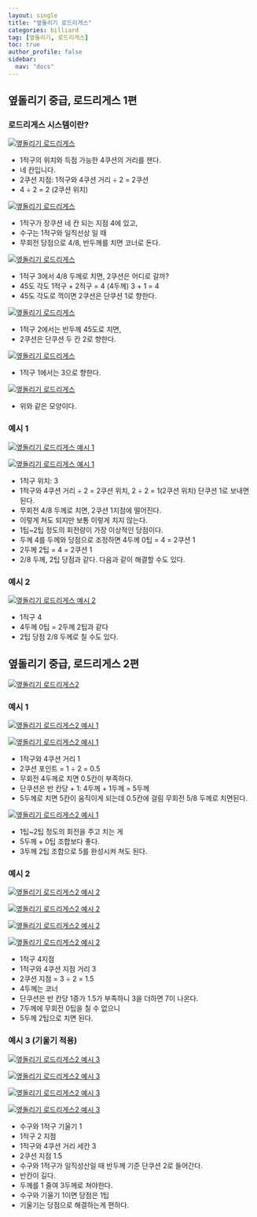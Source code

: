 ```yaml
---
layout: single
title: "옆돌리기 로드리게스"
categories: billiard
tag: [옆돌리기, 로드리게스] 
toc: true
author_profile: false
sidebar:
  nav: "docs"
---
```


## 옆돌리기 중급, 로드리게스 1편

### 로드리게스 시스템이란? 
[![옆돌리기 로드리게스](/images/옆돌리기_로드리게스_1.png)](/images/옆돌리기_로드리게스_1.png)
- 1적구의 위치와 득점 가능한 4쿠션의 거리를 잰다. 
- 네 칸입니다. 
- 2쿠션 지점: 1적구와 4쿠션 거리 ÷ 2 = 2쿠션 
- 4 ÷ 2 = 2 (2쿠션 위치)

[![옆돌리기 로드리게스](/images/옆돌리기_로드리게스_2.png)](/images/옆돌리기_로드리게스_2.png)
- 1적구가 장쿠션 네 칸 되는 지점 4에 있고, 
- 수구는 1적구와 일직선상 일 때 
- 무회전 당점으로 4/8, 반두께를 치면 코너로 돈다.

[![옆돌리기 로드리게스](/images/옆돌리기_로드리게스_3.png)](/images/옆돌리기_로드리게스_3.png)
* 1적구 3에서 4/8 두께로 치면, 2쿠션은 어디로 갈까? 
* 45도 각도 1적구 + 2적구 = 4 (4두께) 3 + 1 = 4 
* 45도 각도로 꺽이면 2쿠션은 단쿠션 1로 향한다.

[![옆돌리기 로드리게스](/images/옆돌리기_로드리게스_4.png)](/images/옆돌리기_로드리게스_4.png)
* 1적구 2에서는 반두께 45도로 치면, 
* 2쿠션은 단쿠션 두 칸 2로 향한다.

[![옆돌리기 로드리게스](/images/옆돌리기_로드리게스_5.png)](/images/옆돌리기_로드리게스_5.png)
- 1적구 1에서는 3으로 향한다.

[![옆돌리기 로드리게스](/images/옆돌리기_로드리게스_6.png)](/images/옆돌리기_로드리게스_6.png)
- 위와 같은 모양이다.

### 예시 1
[![옆돌리기 로드리게스 예시 1](/images/옆돌리기_로드리게스_예시1-1.png)](/images/옆돌리기_로드리게스_예시1-1.png)

[![옆돌리기 로드리게스 예시 1](/images/옆돌리기_로드리게스_예시1-2.png)](/images/옆돌리기_로드리게스_예시1-2.png)
* 1적구 위치: 3 
* 1적구와 4쿠션 거리 ÷ 2 = 2쿠션 위치, 2 ÷ 2 = 1(2쿠션 위치) 단쿠션 1로 보내면 된다. 
* 무회전 4/8 두께로 치면, 2쿠션 1지점에 떨어진다. 
* 이렇게 쳐도 되지만 보통 이렇게 치지 않는다. 
* 1팁~2팁 정도의 회전량이 가장 이상적인 당점이다. 
* 두께 4를 두께와 당점으로 조정하면 4두께 0팁 = 4 = 2쿠션 1 
* 2두께 2팁 = 4 = 2쿠션 1 
* 2/8 두께, 2팁 당점과 같다. 다음과 같이 해결할 수도 있다.

### 예시 2
[![옆돌리기 로드리게스 예시 2](/images/옆돌리기_로드리게스_예시2.png)](/images/옆돌리기_로드리게스_예시2.png)
* 1적구 4 
* 4두께 0팁 = 2두께 2팁과 같다 
* 2팁 당점 2/8 두께로 칠 수도 있다.

## 옆돌리기 중급, 로드리게스 2편
[![옆돌리기 로드리게스2](/images/옆돌리기_로드리게스2.png)](/images/옆돌리기_로드리게스2.png)

### 예시 1
[![옆돌리기 로드리게스2 예시 1](/images/옆돌리기_로드리게스2_예시1-1.png)](/images/옆돌리기_로드리게스2_예시1-1.png)

[![옆돌리기 로드리게스2 예시 1](/images/옆돌리기_로드리게스2_예시1-2.png)](/images/옆돌리기_로드리게스2_예시1-2.png)
* 1적구와 4쿠션 거리 1 
* 2쿠션 포인트 = 1 ÷ 2 = 0.5 
* 무회전 4두께로 치면 0.5칸이 부족하다. 
* 단쿠션은 반 칸당 + 1: 4두께 + 1두께 = 5두께 
* 5두께로 치면 5칸이 움직이게 되는데 0.5칸에 걸림 무회전 5/8 두께로 치면된다.

[![옆돌리기 로드리게스2 예시 1](/images/옆돌리기_로드리게스2_예시1-3.png)](/images/옆돌리기_로드리게스2_예시1-3.png)
* 1팁~2팁 정도의 회전을 주고 치는 게 
* 5두께 + 0팁 조합보다 좋다. 
* 3두께 2팁 조합으로 5를 완성시켜 쳐도 된다.

### 예시 2
[![옆돌리기 로드리게스2 예시 2](/images/옆돌리기_로드리게스2_예시2-1.png)](/images/옆돌리기_로드리게스2_예시2-1.png)

[![옆돌리기 로드리게스2 예시 2](/images/옆돌리기_로드리게스2_예시2-2.png)](/images/옆돌리기_로드리게스2_예시2-2.png)

[![옆돌리기 로드리게스2 예시 2](/images/옆돌리기_로드리게스2_예시2-3.png)](/images/옆돌리기_로드리게스2_예시2-3.png)

[![옆돌리기 로드리게스2 예시 2](/images/옆돌리기_로드리게스2_예시2-4.png)](/images/옆돌리기_로드리게스2_예시2-4.png)
* 1적구 4지점 
* 1적구와 4쿠션 지점 거리 3 
* 2쿠션 지점 = 3 ÷ 2 = 1.5 
* 4두께는 코너 
* 단쿠션은 반 칸당 1증가 1.5가 부족하니 3을 더하면 7이 나온다. 
* 7두께에 무회전 0팁을 칠 수 없으니 
* 5두께 2팁으로 치면 된다.

### 예시 3 (기울기 적용)
[![옆돌리기 로드리게스2 예시 3](/images/옆돌리기_로드리게스2_예시3-1.png)](/images/옆돌리기_로드리게스2_예시3-1.png)

[![옆돌리기 로드리게스2 예시 3](/images/옆돌리기_로드리게스2_예시3-2.png)](/images/옆돌리기_로드리게스2_예시3-2.png)

[![옆돌리기 로드리게스2 예시 3](/images/옆돌리기_로드리게스2_예시3-3.png)](/images/옆돌리기_로드리게스2_예시3-3.png)

[![옆돌리기 로드리게스2 예시 3](/images/옆돌리기_로드리게스2_예시3-4.png)](/images/옆돌리기_로드리게스2_예시3-4.png)
* 수구와 1적구 기울기 1 
* 1적구 2 지점 
* 1적구와 4쿠션 거리 세칸 3 
* 2쿠션 지점 1.5 
* 수구와 1적구가 일직성산일 때 반두께 기준 단쿠션 2로 들어간다. 
* 반칸이 길다. 
* 두께를 1 줄여 3두께로 쳐야한다. 
* 수구와 기울기 1이면 당점은 1팁 
* 기울기는 당점으로 해결하는게 편하다.
